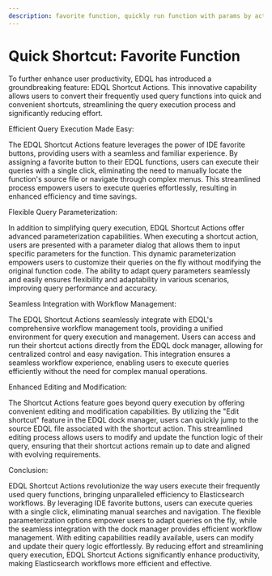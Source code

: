 ```yaml
---
description: favorite function, quickly run function with params by action shortcut
---
```


# Quick Shortcut: Favorite Function

To further enhance user productivity, EDQL has introduced a groundbreaking feature: EDQL Shortcut Actions. This innovative capability allows users to convert their frequently used query functions into quick and convenient shortcuts, streamlining the query execution process and significantly reducing effort.

Efficient Query Execution Made Easy:

The EDQL Shortcut Actions feature leverages the power of IDE favorite buttons, providing users with a seamless and familiar experience. By assigning a favorite button to their EDQL functions, users can execute their queries with a single click, eliminating the need to manually locate the function's source file or navigate through complex menus. This streamlined process empowers users to execute queries effortlessly, resulting in enhanced efficiency and time savings.

Flexible Query Parameterization:

In addition to simplifying query execution, EDQL Shortcut Actions offer advanced parameterization capabilities. When executing a shortcut action, users are presented with a parameter dialog that allows them to input specific parameters for the function. This dynamic parameterization empowers users to customize their queries on the fly without modifying the original function code. The ability to adapt query parameters seamlessly and easily ensures flexibility and adaptability in various scenarios, improving query performance and accuracy.

Seamless Integration with Workflow Management:

The EDQL Shortcut Actions seamlessly integrate with EDQL's comprehensive workflow management tools, providing a unified environment for query execution and management. Users can access and run their shortcut actions directly from the EDQL dock manager, allowing for centralized control and easy navigation. This integration ensures a seamless workflow experience, enabling users to execute queries efficiently without the need for complex manual operations.

Enhanced Editing and Modification:

The Shortcut Actions feature goes beyond query execution by offering convenient editing and modification capabilities. By utilizing the "Edit shortcut" feature in the EDQL dock manager, users can quickly jump to the source EDQL file associated with the shortcut action. This streamlined editing process allows users to modify and update the function logic of their query, ensuring that their shortcut actions remain up to date and aligned with evolving requirements.

Conclusion:

EDQL Shortcut Actions revolutionize the way users execute their frequently used query functions, bringing unparalleled efficiency to Elasticsearch workflows. By leveraging IDE favorite buttons, users can execute queries with a single click, eliminating manual searches and navigation. The flexible parameterization options empower users to adapt queries on the fly, while the seamless integration with the dock manager provides efficient workflow management. With editing capabilities readily available, users can modify and update their query logic effortlessly. By reducing effort and streamlining query execution, EDQL Shortcut Actions significantly enhance productivity, making Elasticsearch workflows more efficient and effective.
